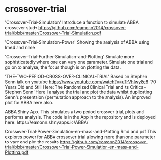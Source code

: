 # crossover-trial

'Crossover-Trial-Simulation'
Introduce a function to simulate ABBA crossover study 
https://github.com/eamonn2014/crossover-trial/blob/master/Crossover-Trial-Simulation.pdf

'Crossover-Trial-Simulation-Power'
Showing the analysis of ABBA using lme4 and nlme


'Crossover-Trial-Further-Simulation-and-Plotting' 
Simulate more sophisticatedly where one can vary one parameter. Simulate one trial and go on to analyse, the focus though is on plotting the data.

'THE-TWO-PERIOD-CROSS-OVER-CLINICAL-TRIAL' Based on Stephen Senn talk on youtube https://www.youtube.com/watch?v=uTrVhIwy8e8 '70 Years Old and Still Here: The Randomized Clinical Trial and its Critics - Stephen Senn' Here I analyse the trial and plot the data whilst duplicating Senn's presentaion (permutation approach to the analysis). An improved plot for ABBA here also.

ABBA Shiny App.
This simulates a two period crossver trial, plots and performs analysis. The code is in the App in the repository and is deployed here:
https://eamonn.shinyapps.io/ABBA/

  
Crossover-Trial-Power-Simulation-en-mass-and-Plotting.Rmd and pdf
This explores power for ABBA crossover trial allowing more than one parameter to vary and plot the results
https://github.com/eamonn2014/crossover-trial/blob/master/Crossover-Trial-Power-Simulation-en-mass-and-Plotting.pdf
